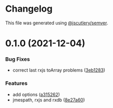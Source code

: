 # Changelog

This file was generated using [@jscutlery/semver](https://github.com/jscutlery/semver).

# 0.1.0 (2021-12-04)

### Bug Fixes

- correct last rxjs toArray problems ([3eb1283](https://github.com/platyplus/platyplus/commit/3eb1283acec69a2016f6b6a473c731686a568d29))

### Features

- add options ([a315262](https://github.com/platyplus/platyplus/commit/a3152625c7a0a3603cfd7632aa1cf3c2a51c57a6))
- jmespath, rxjs and rxdb ([8e27a60](https://github.com/platyplus/platyplus/commit/8e27a609de1c3f6ff3116a9da4c6a074d40c9615))
